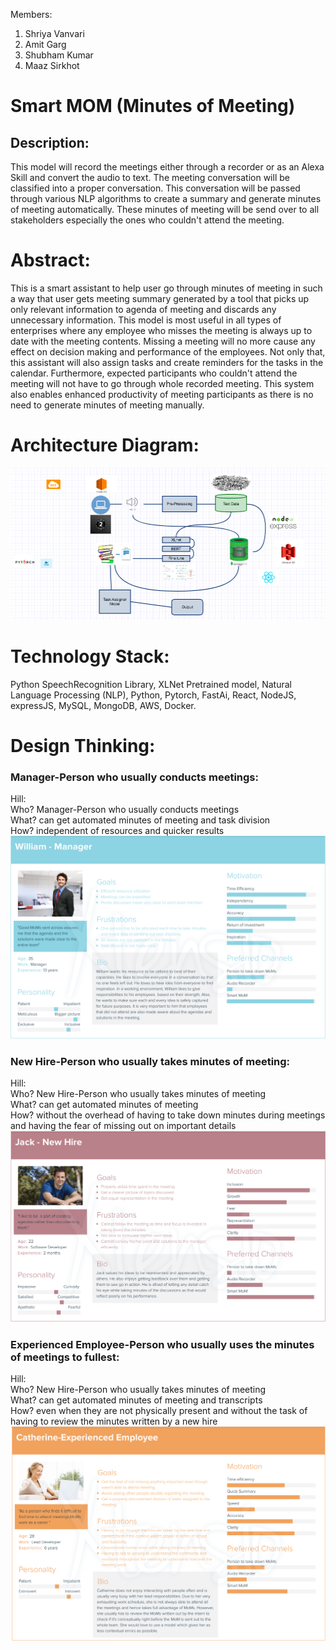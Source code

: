 Members:
1. Shriya Vanvari
2. Amit Garg
3. Shubham Kumar
4. Maaz Sirkhot

# Smart MOM (Minutes of Meeting)

## Description: 
This model will record the meetings either through a recorder or as an Alexa Skill and convert the audio to text. The meeting conversation will be classified into a proper conversation. This conversation will be passed through various NLP algorithms to create a summary and generate minutes of meeting automatically. These minutes of meeting will be send over to all stakeholders especially the ones who couldn't attend the meeting. 

# Abstract:

This is a smart assistant to help user go through minutes of meeting in such a way that user gets meeting summary generated by a tool that picks up only relevant information to agenda of meeting and discards any unnecessary information. This model is most useful in all types of enterprises where any employee who misses the meeting is always up to date with the meeting contents. Missing a meeting will no more cause any effect on decision making and performance of the employees. Not only that, this assistant will also assign tasks and create reminders for the tasks in the calendar. Furthermore, expected participants who couldn't attend the meeting will not have to go through whole recorded meeting. This system also enables enhanced productivity of meeting participants as there is no need to generate minutes of meeting manually.

# Architecture Diagram:

![Screenshot](Arch.png)


# Technology Stack: 
Python SpeechRecognition Library, XLNet Pretrained model, Natural Language Processing (NLP), Python, Pytorch, FastAi, React, NodeJS, expressJS, MySQL, MongoDB, AWS, Docker.


# Design Thinking:
### Manager-Person who usually conducts meetings:<br/>
  Hill:<br/>
    Who? Manager-Person who usually conducts meetings<br/>
    What? can get automated minutes of meeting and task division<br/>
    How? independent of resources and quicker results<br/>
![Manager Persona](ManagerFolio.png)


### New Hire-Person who usually takes minutes of meeting:<br/>
  Hill:<br/>
    Who? New Hire-Person who usually takes minutes of meeting<br/>
    What? can get automated minutes of meeting<br/>
    How? without the overhead of having to take down minutes during meetings and having the fear of missing out on important details<br/>
![New Hire Persona](NewHireFolio.png)


### Experienced Employee-Person who usually uses the minutes of meetings to fullest:<br/>
  Hill:<br/>
    Who? New Hire-Person who usually takes minutes of meeting<br/>
    What? can get automated minutes of meeting and transcripts<br/>
    How? even when they are not physically present and without the task of having to review the minutes written by a new hire<br/>
![Experienced Employee Persona](ExperiencedFolio.png)
